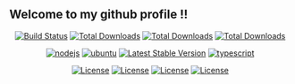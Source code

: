 <p align="center"><h2>Welcome to my github profile !!</h2></p>

<p align="center">
  <a href="https://www.rust-lang.org/"><img src="https://img.shields.io/badge/Rust-black?style=for-the-badge&logo=rust&logoColor=#E57324" alt="Build Status"></a>
  <a href="https://docs.soliditylang.org/en/v0.8.9/"><img src="https://img.shields.io/badge/Solidity-e6e6e6?style=for-the-badge&logo=solidity&logoColor=black" alt="Total Downloads"></a>
  <a href="https://ethereum.org/en/"><img src="https://img.shields.io/badge/Ethereum-3C3C3D?style=for-the-badge&logo=Ethereum&logoColor=white" alt="Total Downloads"></a>
  <a href="https://litecoin.org/"><img src="https://img.shields.io/badge/Litecoin-A6A9AA?style=for-the-badge&logo=Litecoin&logoColor=white" alt="Total Downloads"></a>
</p>

<p align="center">
  <a href="https://nodejs.org/en/"><img src="https://img.shields.io/badge/Node.js-339933?style=for-the-badge&logo=nodedotjs&logoColor=white" alt="nodejs"></a>
  <a href="https://ubuntu.com/"><img src="https://img.shields.io/badge/Ubuntu-E95420?style=for-the-badge&logo=ubuntu&logoColor=white" alt="ubuntu"></a>
  <a href="https://www.python.org/"><img src="https://img.shields.io/badge/Python-3776AB?style=for-the-badge&logo=python&logoColor=white" alt="Latest Stable Version"></a>
  <a href="https://www.typescriptlang.org/"><img src="https://img.shields.io/badge/TypeScript-007ACC?style=for-the-badge&logo=typescript&logoColor=white" alt="typescript"></a>
</p>

<p align="center">
  <a href="https://docs.microsoft.com/en-us/dotnet/csharp/"><img src="https://img.shields.io/badge/C%23-239120?style=for-the-badge&logo=c-sharp&logoColor=white" alt="License"></a>
  <a href="https://docs.microsoft.com/en-us/dotnet/csharp/"><img src="https://img.shields.io/badge/C%23-239120?style=for-the-badge&logo=c-sharp&logoColor=white" alt="License"></a>
  <a href="https://docs.microsoft.com/en-us/dotnet/csharp/"><img src="https://img.shields.io/badge/C%23-239120?style=for-the-badge&logo=c-sharp&logoColor=white" alt="License"></a>
  <a href="https://docs.microsoft.com/en-us/dotnet/csharp/"><img src="https://img.shields.io/badge/C%23-239120?style=for-the-badge&logo=c-sharp&logoColor=white" alt="License"></a>
</p>
